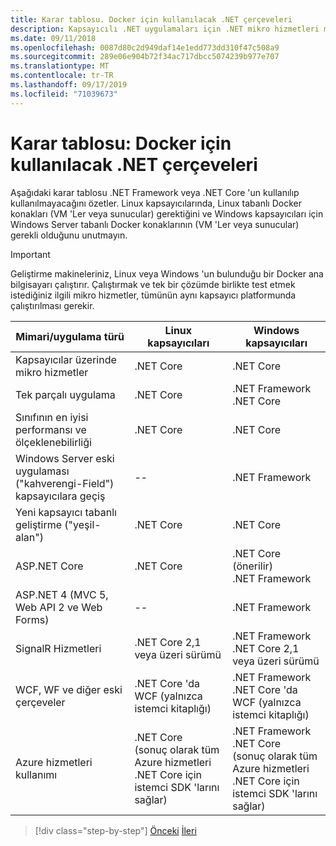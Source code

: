```yaml
---
title: Karar tablosu. Docker için kullanılacak .NET çerçeveleri
description: Kapsayıcılı .NET uygulamaları için .NET mikro hizmetleri mimarisi | Karar tablosu, Docker için kullanılacak .NET çerçeveleri
ms.date: 09/11/2018
ms.openlocfilehash: 0087d80c2d949daf14e1edd773dd310f47c508a9
ms.sourcegitcommit: 289e06e904b72f34ac717dbcc5074239b977e707
ms.translationtype: MT
ms.contentlocale: tr-TR
ms.lasthandoff: 09/17/2019
ms.locfileid: "71039673"
---
```

# <a name="decision-table-net-frameworks-to-use-for-docker"></a>Karar tablosu: Docker için kullanılacak .NET çerçeveleri

Aşağıdaki karar tablosu .NET Framework veya .NET Core 'un kullanılıp kullanılmayacağını özetler. Linux kapsayıcılarında, Linux tabanlı Docker konakları (VM 'Ler veya sunucular) gerektiğini ve Windows kapsayıcıları için Windows Server tabanlı Docker konaklarının (VM 'Ler veya sunucular) gerekli olduğunu unutmayın.

> [!IMPORTANT]
> Geliştirme makineleriniz, Linux veya Windows 'un bulunduğu bir Docker ana bilgisayarı çalıştırır. Çalıştırmak ve tek bir çözümde birlikte test etmek istediğiniz ilgili mikro hizmetler, tümünün aynı kapsayıcı platformunda çalıştırılması gerekir.

| Mimari/uygulama türü | Linux kapsayıcıları | Windows kapsayıcıları |
|-------------------------|------------------|--------------------|
| Kapsayıcılar üzerinde mikro hizmetler | .NET Core | .NET Core |
| Tek parçalı uygulama | .NET Core | .NET Framework <br/> .NET Core |
| Sınıfının en iyisi performansı ve ölçeklenebilirliği | .NET Core | .NET Core |
| Windows Server eski uygulaması ("kahverengi-Field") kapsayıcılara geçiş | -- | .NET Framework |
| Yeni kapsayıcı tabanlı geliştirme ("yeşil-alan") | .NET Core | .NET Core |
| ASP.NET Core | .NET Core | .NET Core (önerilir) <br/> .NET Framework |
| ASP.NET 4 (MVC 5, Web API 2 ve Web Forms) | -- | .NET Framework |
| SignalR Hizmetleri | .NET Core 2,1 veya üzeri sürümü | .NET Framework <br/> .NET Core 2,1 veya üzeri sürümü |
| WCF, WF ve diğer eski çerçeveler | .NET Core 'da WCF (yalnızca istemci kitaplığı) | .NET Framework <br/> .NET Core 'da WCF (yalnızca istemci kitaplığı) |
| Azure hizmetleri kullanımı | .NET Core <br/> (sonuç olarak tüm Azure hizmetleri .NET Core için istemci SDK 'larını sağlar) | .NET Framework <br/> .NET Core <br/> (sonuç olarak tüm Azure hizmetleri .NET Core için istemci SDK 'larını sağlar) |

>[!div class="step-by-step"]
>[Önceki](net-framework-container-scenarios.md)
>[İleri](net-container-os-targets.md)
